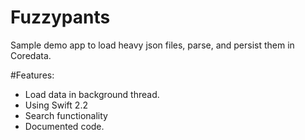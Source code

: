 # Fuzzypants

Sample demo app to load heavy json files, parse, and persist them in Coredata. 

#Features:

- Load data in background thread. 
- Using Swift 2.2
- Search functionality
- Documented code. 
